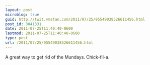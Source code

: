 ```yaml
---
layout: post
microblog: true
guid: http://twit.vmstan.com/2011/07/25/95549038526611456.html
post_id: 3041331
date: 2011-07-25T11:40:40-0600
lastmod: 2011-07-25T11:40:40-0600
type: post
url: /2011/07/25/95549038526611456.html
---
```

A great way to get rid of the Mundays. Chick-fil-a.
